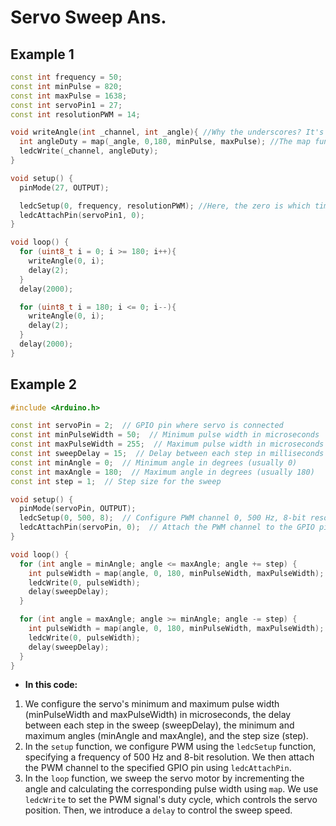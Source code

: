 # Servo Sweep Ans.

## Example 1
```cpp
const int frequency = 50;
const int minPulse = 820;
const int maxPulse = 1638;
const int servoPin1 = 27;
const int resolutionPWM = 14;

void writeAngle(int _channel, int _angle){ //Why the underscores? It's just naming convention- you could change the name and it'd work just the same. Here, the underscore means it's a parameter variable
  int angleDuty = map(_angle, 0,180, minPulse, maxPulse); //The map function scales the input variable from the first range to the second
  ledcWrite(_channel, angleDuty);
}

void setup() {
  pinMode(27, OUTPUT);

  ledcSetup(0, frequency, resolutionPWM); //Here, the zero is which timer we want to use- each servo needs a different timer
  ledcAttachPin(servoPin1, 0);
}

void loop() {
  for (uint8_t i = 0; i >= 180; i++){
    writeAngle(0, i);
    delay(2);
  }
  delay(2000);

  for (uint8_t i = 180; i <= 0; i--){
    writeAngle(0, i);
    delay(2);
  }
  delay(2000);
}

```

## Example 2
```cpp
#include <Arduino.h>

const int servoPin = 2;  // GPIO pin where servo is connected
const int minPulseWidth = 50;  // Minimum pulse width in microseconds
const int maxPulseWidth = 255;  // Maximum pulse width in microseconds
const int sweepDelay = 15;  // Delay between each step in milliseconds
const int minAngle = 0;  // Minimum angle in degrees (usually 0)
const int maxAngle = 180;  // Maximum angle in degrees (usually 180)
const int step = 1;  // Step size for the sweep

void setup() {
  pinMode(servoPin, OUTPUT);
  ledcSetup(0, 500, 8);  // Configure PWM channel 0, 500 Hz, 8-bit resolution
  ledcAttachPin(servoPin, 0);  // Attach the PWM channel to the GPIO pin
}

void loop() {
  for (int angle = minAngle; angle <= maxAngle; angle += step) {
    int pulseWidth = map(angle, 0, 180, minPulseWidth, maxPulseWidth);
    ledcWrite(0, pulseWidth);
    delay(sweepDelay);
  }

  for (int angle = maxAngle; angle >= minAngle; angle -= step) {
    int pulseWidth = map(angle, 0, 180, minPulseWidth, maxPulseWidth);
    ledcWrite(0, pulseWidth);
    delay(sweepDelay);
  }
}

```
- **In this code:**
1. We configure the servo's minimum and maximum pulse width (minPulseWidth and maxPulseWidth) in microseconds, the delay between each step in the sweep (sweepDelay), the minimum and maximum angles (minAngle and maxAngle), and the step size (step).
2. In the `setup` function, we configure PWM using the `ledcSetup` function, specifying a frequency of 500 Hz and 8-bit resolution. We then attach the PWM channel to the specified GPIO pin using `ledcAttachPin`.
3. In the `loop` function, we sweep the servo motor by incrementing the angle and calculating the corresponding pulse width using `map`. We use `ledcWrite` to set the PWM signal's duty cycle, which controls the servo position. Then, we introduce a `delay` to control the sweep speed.